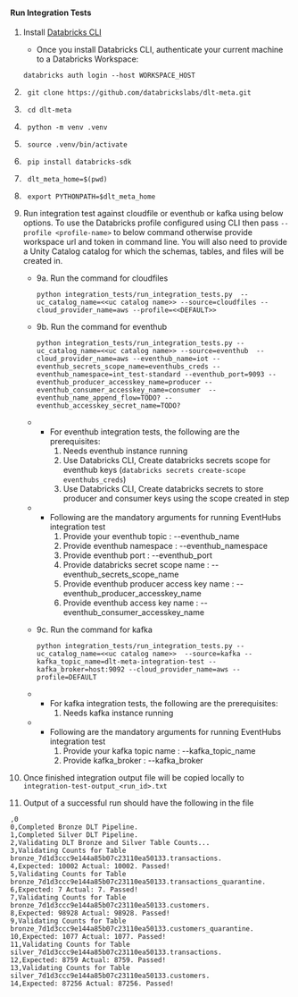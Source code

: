 #### Run Integration Tests
1. Install [Databricks CLI](https://docs.databricks.com/dev-tools/cli/index.html)
    - Once you install Databricks CLI, authenticate your current machine to a Databricks Workspace:

    ```commandline
    databricks auth login --host WORKSPACE_HOST
    ```

2. ```commandline
    git clone https://github.com/databrickslabs/dlt-meta.git
    ```

3. ```commandline
    cd dlt-meta
    ```

4. ```commandline
    python -m venv .venv
    ```

5. ```commandline
    source .venv/bin/activate
    ```

6. ```commandline
    pip install databricks-sdk
    ```

7. ```commandline
    dlt_meta_home=$(pwd)
    ```

8. ```commandline
    export PYTHONPATH=$dlt_meta_home
    ```

9. Run integration test against cloudfile or eventhub or kafka using below options. To use the Databricks profile configured using CLI then pass ```--profile <profile-name>``` to below command otherwise provide workspace url and token in command line. You will also need to provide a Unity Catalog catalog for which the schemas, tables, and files will be created in.

    - 9a. Run the command for cloudfiles
        ```commandline
        python integration_tests/run_integration_tests.py  --uc_catalog_name=<<uc catalog name>> --source=cloudfiles --cloud_provider_name=aws --profile=<<DEFAULT>>
        ```

    - 9b. Run the command for eventhub
        ```commandline
        python integration_tests/run_integration_tests.py --uc_catalog_name=<<uc catalog name>> --source=eventhub  --cloud_provider_name=aws --eventhub_name=iot --eventhub_secrets_scope_name=eventhubs_creds --eventhub_namespace=int_test-standard --eventhub_port=9093 --eventhub_producer_accesskey_name=producer --eventhub_consumer_accesskey_name=consumer  --eventhub_name_append_flow=TODO? --eventhub_accesskey_secret_name=TODO?
        ```

    - - For eventhub integration tests, the following are the prerequisites:
        1. Needs eventhub instance running
        2. Use Databricks CLI, Create databricks secrets scope for eventhub keys (```databricks secrets create-scope eventhubs_creds```)
        3. Use Databricks CLI, Create databricks secrets to store producer and consumer keys using the scope created in step

    - - Following are the mandatory arguments for running EventHubs integration test
        1. Provide your eventhub topic : --eventhub_name
        2. Provide eventhub namespace : --eventhub_namespace
        3. Provide eventhub port : --eventhub_port
        4. Provide databricks secret scope name : --eventhub_secrets_scope_name
        5. Provide eventhub producer access key name : --eventhub_producer_accesskey_name
        6. Provide eventhub access key name : --eventhub_consumer_accesskey_name


    - 9c. Run the command for kafka
        ```commandline
        python integration_tests/run_integration_tests.py --uc_catalog_name=<<uc catalog name>>  --source=kafka --kafka_topic_name=dlt-meta-integration-test --kafka_broker=host:9092 --cloud_provider_name=aws --profile=DEFAULT
        ```

    - - For kafka integration tests, the following are the prerequisites:
        1. Needs kafka instance running

    - - Following are the mandatory arguments for running EventHubs integration test
        1. Provide your kafka topic name : --kafka_topic_name
        2. Provide kafka_broker : --kafka_broker

10. Once finished integration output file will be copied locally to
```integration-test-output_<run_id>.txt```

11. Output of a successful run should have the following in the file
```
,0
0,Completed Bronze DLT Pipeline.
1,Completed Silver DLT Pipeline.
2,Validating DLT Bronze and Silver Table Counts...
3,Validating Counts for Table bronze_7d1d3ccc9e144a85b07c23110ea50133.transactions.
4,Expected: 10002 Actual: 10002. Passed!
5,Validating Counts for Table bronze_7d1d3ccc9e144a85b07c23110ea50133.transactions_quarantine.
6,Expected: 7 Actual: 7. Passed!
7,Validating Counts for Table bronze_7d1d3ccc9e144a85b07c23110ea50133.customers.
8,Expected: 98928 Actual: 98928. Passed!
9,Validating Counts for Table bronze_7d1d3ccc9e144a85b07c23110ea50133.customers_quarantine.
10,Expected: 1077 Actual: 1077. Passed!
11,Validating Counts for Table silver_7d1d3ccc9e144a85b07c23110ea50133.transactions.
12,Expected: 8759 Actual: 8759. Passed!
13,Validating Counts for Table silver_7d1d3ccc9e144a85b07c23110ea50133.customers.
14,Expected: 87256 Actual: 87256. Passed!
```